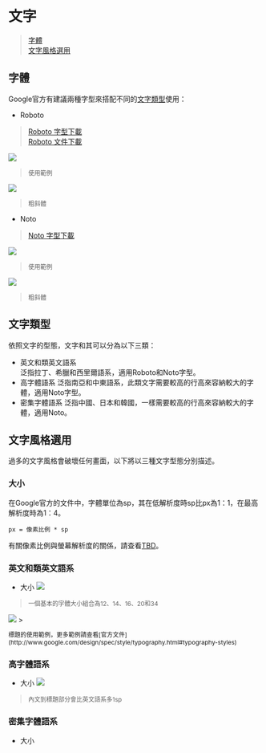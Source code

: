 # 文字

> [字體](#字體)  
> [文字風格選用](#文字風格選用)

## 字體
Google官方有建議兩種字型來搭配不同的[文字類型](#文字類型)使用：

* Roboto

> [Roboto 字型下載](http://material-design.storage.googleapis.com/publish/material_v_4/material_ext_publish/0B0J8hsRkk91LRjU4U1NSeXdjd1U/RobotoTTF.zip)  
> [Roboto 文件下載](http://material-design.storage.googleapis.com/publish/material_v_4/material_ext_publish/0B0J8hsRkk91LRjU4U1NSeXdjd1U/RobotoTTF.zip)

![](http://material-design.storage.googleapis.com/publish/material_v_4/material_ext_publish/0Bx4BSt6jniD7SW9CUzR4MnRpOTg/style_typography_roboto1.png)

> <p style="font-size: 12px">使用範例</p>

![](http://material-design.storage.googleapis.com/publish/material_v_4/material_ext_publish/0Bx4BSt6jniD7ZHlGSHpsMjU5YmM/style_typography_weights1.png)
> <p style="font-size: 12px">粗斜體</p>

* Noto

> [Noto 字型下載](http://www.google.com/get/noto)

![](http://material-design.storage.googleapis.com/publish/material_v_4/material_ext_publish/0B_udO5B8pzrzcWkwSW11bkstZEU/style_typography_noto1.png)
> <p style="font-size: 12px">使用範例</p>

![](http://material-design.storage.googleapis.com/publish/material_v_4/material_ext_publish/0B_udO5B8pzrzdFA4NUh2TG1rT1E/style_typography_weight1.png)
> <p style="font-size: 12px">粗斜體</p>

## 文字類型
依照文字的型態，文字和其可以分為以下三類：
* 英文和類英文語系  
泛指拉丁、希臘和西里爾語系，適用Roboto和Noto字型。
* 高字體語系
泛指南亞和中東語系，此類文字需要較高的行高來容納較大的字體，適用Noto字型。
* 密集字體語系
泛指中國、日本和韓國，一樣需要較高的行高來容納較大的字體，適用Noto。

## 文字風格選用
過多的文字風格會破壞任何畫面，以下將以三種文字型態分別描述。

### 大小
在Google官方的文件中，字體單位為sp，其在低解析度時sp比px為1：1，在最高解析度時為1：4。

    px = 像素比例 * sp
    
有關像素比例與螢幕解析度的關係，請查看[TBD]()。

### 英文和類英文語系    
* 大小
![](http://material-design.storage.googleapis.com/publish/material_v_4/material_ext_publish/0Bzhp5Z4wHba3alhXZ2pPWGk3Zjg/style_typography_styles_scale.png)

> <p style="font-size: 12px">一個基本的字體大小組合為12、14、16、20和34</p>

<img src="http://material-design.storage.googleapis.com/publish/material_v_4/material_ext_publish/0B6Okdz75tqQsV3BnOGFxOWkzSHc/style_typography_styles_04_headline2.png" style="max-width:50%"/>
> <p style="font-size: 12px">標題的使用範例，更多範例請查看[官方文件](http://www.google.com/design/spec/style/typography.html#typography-styles)

### 高字體語系
* 大小
![](http://material-design.storage.googleapis.com/publish/material_v_4/material_ext_publish/0Bzhp5Z4wHba3N3d4REJ0enZqd2M/style_typography_style1.png)

> <p style="font-size: 12px">內文到標題部分會比英文語系多1sp</p>

### 密集字體語系  
* 大小